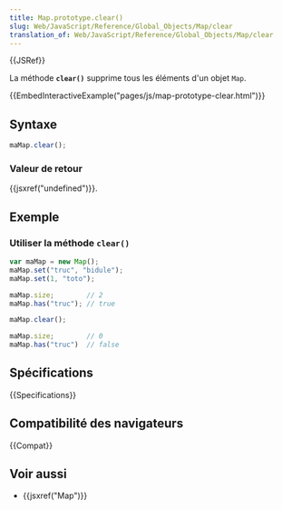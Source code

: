 ```yaml
---
title: Map.prototype.clear()
slug: Web/JavaScript/Reference/Global_Objects/Map/clear
translation_of: Web/JavaScript/Reference/Global_Objects/Map/clear
---
```


{{JSRef}}

La méthode **`clear()`** supprime tous les éléments d'un objet `Map`.

{{EmbedInteractiveExample("pages/js/map-prototype-clear.html")}}

## Syntaxe

```js
maMap.clear();
```

### Valeur de retour

{{jsxref("undefined")}}.

## Exemple

### Utiliser la méthode `clear()`

```js
var maMap = new Map();
maMap.set("truc", "bidule");
maMap.set(1, "toto");

maMap.size;        // 2
maMap.has("truc"); // true

maMap.clear();

maMap.size;        // 0
maMap.has("truc")  // false
```

## Spécifications

{{Specifications}}

## Compatibilité des navigateurs

{{Compat}}

## Voir aussi

- {{jsxref("Map")}}
